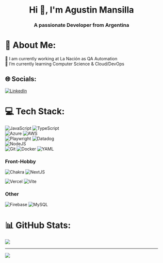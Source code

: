 <h1 align="center">Hi 👋, I'm Agustin Mansilla</h1>
<h3 align="center">A passionate Developer from Argentina</h3>

# 💫 About Me:<br/>

🔭 I am currently working at La Nación as QA Automation <br/>
🌱 I’m currently learning Computer Science & Cloud/DevOps <br/>

## 🌐 Socials:
[![LinkedIn](https://img.shields.io/badge/LinkedIn-%230077B5.svg?logo=linkedin&logoColor=white)](https://linkedin.com/in/agustinmme) 
# 💻 Tech Stack:
![JavaScript](https://img.shields.io/badge/javascript-%23323330.svg?style=for-the-badge&logo=javascript&logoColor=%23F7DF1E) ![TypeScript](https://img.shields.io/badge/typescript-%23007ACC.svg?style=for-the-badge&logo=typescript&logoColor=white)<br/>
![Azure](https://img.shields.io/badge/azure-%230072C6.svg?style=for-the-badge&logo=microsoftazure&logoColor=white) ![AWS](https://img.shields.io/badge/AWS-%23FF9900.svg?style=for-the-badge&logo=amazon-aws&logoColor=white)<br/>
 ![Playwright](https://img.shields.io/badge/playwright-%23323330.svg?style=for-the-badge&logo=playwright) ![Datadog](https://img.shields.io/badge/datadog-%23632CA6.svg?style=for-the-badge&logo=datadog&logoColor=white) <br/> 
![NodeJS](https://img.shields.io/badge/node.js-6DA55F?style=for-the-badge&logo=node.js&logoColor=white) <br/> 
![Git](https://img.shields.io/badge/git-%23F05033.svg?style=for-the-badge&logo=git&logoColor=white) ![Docker](https://img.shields.io/badge/docker-%230db7ed.svg?style=for-the-badge&logo=docker&logoColor=white) ![YAML](https://img.shields.io/badge/YAML-%230072C6.svg?style=for-the-badge&logo=YAML&logoColor=white)
<h3>Front-Hobby</h3>

![Chakra](https://img.shields.io/badge/chakra-%234ED1C5.svg?style=for-the-badge&logo=chakraui&logoColor=white) ![NextJS](https://img.shields.io/badge/Next-black?style=for-the-badge&logo=next.js&logoColor=white)<br/>

![Vercel](https://img.shields.io/badge/vercel-%23000000.svg?style=for-the-badge&logo=vercel&logoColor=white) ![Vite](https://img.shields.io/badge/vite-%23646CFF.svg?style=for-the-badge&logo=vite&logoColor=white)<br/>

<h3>Other</h3>

![Firebase](https://img.shields.io/badge/firebase-%23039BE5.svg?style=for-the-badge&logo=firebase) ![MySQL](https://img.shields.io/badge/mysql-4479A1.svg?style=for-the-badge&logo=mysql&logoColor=white)<br/>

# 📊 GitHub Stats:

![](https://github-readme-stats.vercel.app/api/top-langs/?username=agustinmme&theme=dark&hide_border=false&include_all_commits=false&count_private=false&layout=compact)

---
[![](https://visitcount.itsvg.in/api?id=agustinmme&icon=0&color=0)](https://visitcount.itsvg.in)

<!-- Proudly created with GPRM ( https://gprm.itsvg.in ) -->
